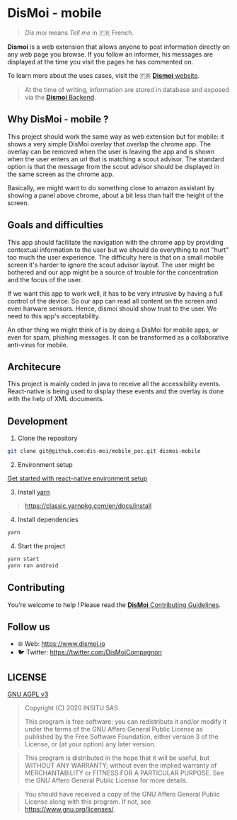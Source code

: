 # DisMoi - mobile
> _Dis moi_ means _Tell me_ in :fr: French.

**Dismoi** is a web extension that allows anyone to post information directly on any web page you browse.
If you follow an informer, his messages are displayed at the time you visit the pages he has commented on.

To learn more about the uses cases, visit the :fr: [**Dismoi** website](https://www.dismoi.io/).

> At the time of writing, information are stored in database and exposed via the [**Dismoi** Backend](https://github.com/dis-moi/backend).

## Why DisMoi - mobile ?

This project should work the same way as web extension but for mobile: it shows a very simple DisMoi overlay that overlap the chrome app. The overlay can be removed when the user is leaving the app and is shown when the user enters an url that is matching a scout advisor. The standard option is that the message from the scout advisor should be displayed in the same screen as the chrome app.

Basically, we might want to do something close to amazon assistant by showing a panel above chrome, about a bit less than half the height of the screen.

## Goals and difficulties

This app should facilitate the navigation with the chrome app by providing contextual information to the user but we should do everything to not "hurt" too much the user experience. The difficulty here is that on a small mobile screen it's harder to ignore the scout advisor layout. The user might be bothered and our app might be a source of trouble for the concentration and the focus of the user.

If we want this app to work well, it has to be very intrusive by having a full control of the device. So our app can read all content on the screen and even harware sensors. Hence, dismoi should show trust to the user. We need to this app's acceptability.

An other thing we might think of is by doing a DisMoi for mobile apps, or even for spam, phishing messages. It can be transformed as a collaborative anti-virus for mobile.

## Architecure

This project is mainly coded in java to receive all the accessibility events. React-native is being used to display these events and the overlay is done with the help of XML documents.

## Development

1. Clone the repository

```bash
git clone git@github.com:dis-moi/mobile_poc.git dismoi-mobile
```

2. Environment setup

[Get started with react-native environment setup](https://reactnative.dev/docs/environment-setup)

3. Install [yarn](https://yarnpkg.com/)

> https://classic.yarnpkg.com/en/docs/install

4. Install dependencies

```bash
yarn
```

4. Start the project

```bash
yarn start
yarn run android
```

## Contributing

You’re welcome to help ! Please read the [**DisMoi** Contributing Guidelines](https://github.com/dis-moi/backend/blob/master/CONTRIBUTING.md).

## Follow us
- 🌐 Web: https://www.dismoi.io
- 🐦 Twitter: https://twitter.com/DisMoiCompagnon

## LICENSE

[GNU AGPL v3](LICENSE)
> Copyright (C) 2020 INSITU SAS
> 
> This program is free software: you can redistribute it and/or modify
> it under the terms of the GNU Affero General Public License as
> published by the Free Software Foundation, either version 3 of the
> License, or (at your option) any later version.

> This program is distributed in the hope that it will be useful,
> but WITHOUT ANY WARRANTY; without even the implied warranty of
> MERCHANTABILITY or FITNESS FOR A PARTICULAR PURPOSE.  See the
> GNU Affero General Public License for more details.

> You should have received a copy of the GNU Affero General Public License
> along with this program.  If not, see <https://www.gnu.org/licenses/>.